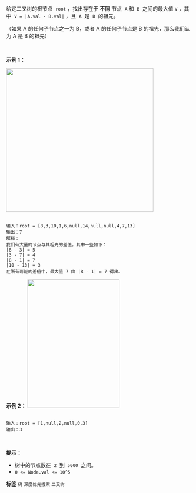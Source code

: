 给定二叉树的根节点  `root` ，找出存在于 **不同** 节点  `A` 和  `B`  之间的最大值 `V` ，其中  `V = |A.val - B.val|` ，且  `A`  是  `B`  的祖先。

（如果 A 的任何子节点之一为 B，或者 A 的任何子节点是 B 的祖先，那么我们认为 A 是 B 的祖先）

 

 **示例 1：** 

<img alt="" src="https://assets.leetcode.com/uploads/2020/11/09/tmp-tree.jpg" style="width: 400px; height: 390px;" />

```

输入：root = [8,3,10,1,6,null,14,null,null,4,7,13]
输出：7
解释： 
我们有大量的节点与其祖先的差值，其中一些如下：
|8 - 3| = 5
|3 - 7| = 4
|8 - 1| = 7
|10 - 13| = 3
在所有可能的差值中，最大值 7 由 |8 - 1| = 7 得出。

```
 **示例 2：** 
<img alt="" src="https://assets.leetcode.com/uploads/2020/11/09/tmp-tree-1.jpg" style="width: 250px; height: 349px;" />
```

输入：root = [1,null,2,null,0,3]
输出：3

```
 

 **提示：** 
- 树中的节点数在  `2`  到  `5000`  之间。
-  `0 <= Node.val <= 10^5` 
 
**标签**
`树` `深度优先搜索` `二叉树` 

